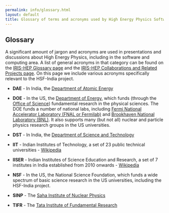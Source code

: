 ```yaml
---
permalink: info/glossary.html
layout: default
title: Glossary of terms and acronyms used by High Energy Physics Software and Computing
---
```


## Glossary

A significant amount of jargon and acronyms are used in presentations and
discussions about High Energy Physics, including in the software and
computing area. A list of general acronyms in that category can be found
on the [IRIS-HEP Glossary page](https://iris-hep.org/glossary.html) and
the [IRIS-HEP Collaborations and Related Projects page](https://iris-hep.org/collaborations). On this page we include various acronyms specifically relevant 
to the HSF-India project.

  * **DAE** - In India, the [Department of Atomic Energy](https://dae.gov.in)

  * **DOE** - In the US, the [Department of Energy](https://www.energy.gov), which funds (through the [Office of Science](https://www.energy.gov/science/office-science)) fundamental research in the physical sciences. The DOE funds a number of national labs, including [Fermi National Accelerator Laboratory (FNAL or Fermilab)](https://www.fnal.gov) and [Brookhaven National Laboratory (BNL)](https://www.bnl.gov/world/). It also supports many (but not all) nuclear and particle physics research groups in the US universities.

  * **DST** - In India, the [Department of Science and Technology](https://dst.gov.in)

  * **IIT** - Indian Institutes of Technology, a set of 23 public technical universities - [Wikipedia](https://en.wikipedia.org/wiki/Indian_Institutes_of_Technology)

  * **IISER** - Indian Institutes of Science Education and Research, a set of 7 institutes in India established from 2010 onwards - [Wikipedia](https://en.wikipedia.org/wiki/Indian_Institutes_of_Science_Education_and_Research)

  * **NSF** - In the US, the National Science Foundation, which funds a wide spectrum of basic science research in the US universities, including the HSF-India project.

  * **SINP** - The [Saha Institute of Nuclear Physics](http://www.saha.ac.in/web/index.php)

  * **TIFR** - The [Tata Institute of Fundamental Research](https://www.tifr.res.in)
